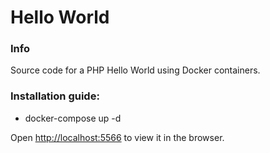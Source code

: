 # Hello World

### Info
Source code for a PHP Hello World using Docker containers.

### Installation guide:
- docker-compose up -d

Open [http://localhost:5566](http://localhost:5566) to view it in the browser.